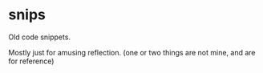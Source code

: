 snips
=====

Old code snippets.

Mostly just for amusing reflection. (one or two things are not mine, and are for reference)
